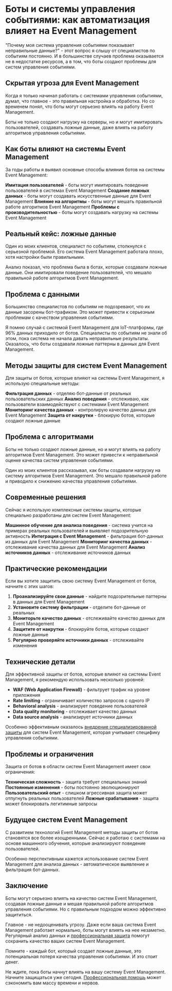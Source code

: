 # Боты и системы управления событиями: как автоматизация влияет на Event Management

"Почему моя система управления событиями показывает неправильные данные?" - этот вопрос я слышу от специалистов по событиям постоянно. И в большинстве случаев проблема оказывается не в недостатке ресурсов, а в том, что боты создают проблемы для систем управления событиями.

## Скрытая угроза для Event Management

Когда я только начинал работать с системами управления событиями, думал, что главное - это правильная настройка и обработка. Но со временем понял, что боты могут серьезно влиять на работу Event Management.

Боты не только создают нагрузку на серверы, но и могут имитировать пользователей, создавать ложные данные, даже влиять на работу алгоритмов управления событиями.

## Как боты влияют на системы Event Management

За годы работы я выявил основные способы влияния ботов на системы Event Management:

**Имитация пользователей** - боты могут имитировать поведение пользователей в системах Event Management
**Создание ложных данных** - боты могут создавать искусственные данные для Event Management
**Влияние на алгоритмы** - боты могут мешать правильной работе алгоритмов Event Management
**Проблемы с производительностью** - боты могут создавать нагрузку на системы Event Management

## Реальный кейс: ложные данные

Один из моих клиентов, специалист по событиям, столкнулся с серьезной проблемой. Его система Event Management работала плохо, хотя настройки были правильными.

Анализ показал, что проблема была в ботах, которые создавали ложные данные. Они имитировали поведение пользователей, что мешало правильной работе алгоритмов Event Management.

## Проблема с данными

Большинство специалистов по событиям не подозревают, что их данные засорены бот-трафиком. Это может привести к серьезным проблемам с качеством управления событиями.

Я помню случай с системой Event Management для IoT-платформы, где 96% данных приходило от ботов. Специалисты по событиям не знали об этом, пока система не начала давать неправильные результаты. Оказалось, что боты создавали ложные паттерны в данных для Event Management.

## Методы защиты для систем Event Management

Для защиты от ботов, которые влияют на системы Event Management, я использую специальные методы:

**Фильтрация данных** - отделяю бот-данные от реальных пользовательских данных
**Анализ поведения** - отслеживаю, как пользователи взаимодействуют с системами Event Management
**Мониторинг качества данных** - контролирую качество данных для Event Management
**Защита от накрутки** - блокирую ботов, которые создают ложные данные

## Проблема с алгоритмами

Боты не только создают ложные данные, но и могут влиять на работу алгоритмов Event Management. Это может привести к неправильной оценке качества систем управления событиями.

Один из моих клиентов рассказывал, как боты создавали нагрузку на систему алгоритмов Event Management. Это мешало правильной работе и приводило к снижению качества управления событиями.

## Современные решения

Сейчас я использую комплексные системы защиты, которые специально разработаны для систем Event Management:

**Машинное обучение для анализа поведения** - система учится на примерах реальных пользователей и выявляет подозрительную активность
**Интеграция с Event Management** - фильтрация бот-данных из данных для Event Management
**Мониторинг качества данных** - отслеживание качества данных для Event Management
**Анализ источников данных** - отслеживание источников данных

## Практические рекомендации

Если вы хотите защитить свою систему Event Management от ботов, начните с этих шагов:

1. **Проанализируйте свои данные** - найдите подозрительные паттерны в данных для Event Management
2. **Установите систему фильтрации** - отделите бот-данные от реальных
3. **Мониторьте качество данных** - отслеживайте качество данных для Event Management
4. **Защитите от накрутки** - блокируйте ботов, которые создают ложные данные
5. **Регулярно проверяйте источники данных** - отслеживайте изменения

## Технические детали

Для эффективной защиты от ботов, которые влияют на системы Event Management, я рекомендую использовать несколько уровней:

- **WAF (Web Application Firewall)** - фильтрует трафик на уровне приложения
- **Rate limiting** - ограничивает количество запросов с одного IP
- **Behavioral analysis** - анализирует поведение пользователей
- **Data quality monitoring** - отслеживает качество данных
- **Data source analysis** - анализирует источники данных

Особенно эффективным оказалось [внедрение специализированной защиты](https://progaem.com/ustanovka-antibота-usluga-po-zashhite-ot-botов-vashih-sajtов-na-различных-cms-системах.html) для систем Event Management, которая учитывает специфику управления событиями.

## Проблемы и ограничения

Защита от ботов в области систем Event Management имеет свои ограничения:

**Техническая сложность** - защита требует специальных знаний
**Постоянные изменения** - боты постоянно эволюционируют
**Пользовательский опыт** - слишком агрессивная защита может отпугнуть реальных пользователей
**Ложные срабатывания** - защита может блокировать легитимные запросы

## Будущее систем Event Management

С развитием технологий Event Management методы защиты от ботов становятся все более изощренными. Сейчас я работаю с системами на основе машинного обучения, которые анализируют поведение пользователей.

Особенно перспективным кажется использование систем Event Management для анализа данных - автоматическое выявление и фильтрация бот-данных.

## Заключение

Боты могут серьезно влиять на качество систем Event Management, создавая ложные данные и мешая правильной работе алгоритмов управления событиями. Но с правильным подходом можно эффективно защититься.

Главное - не недооценивать угрозу. Даже если ваша система Event Management работает нормально, боты могут влиять на нее незаметно. Регулярный анализ данных и [профессиональная защита](https://progaem.com/ustanovka-antibота-usluga-po-zashhite-ot-botов-vashih-sajtов-na-различных-cms-системах.html) помогут сохранить качество ваших систем Event Management.

Помните - каждый бот, который создает ложные данные, это потенциальная потеря качества управления событиями. И это стоит денег.

Не ждите, пока боты начнут влиять на вашу систему Event Management. Начните защищаться уже сегодня. [Профессиональная помощь](https://progaem.com/ustanovka-antibота-usluga-po-zashhite-ot-botов-vashih-sajtов-na-различных-cms-системах.html) может сэкономить вам массу времени и нервов.
